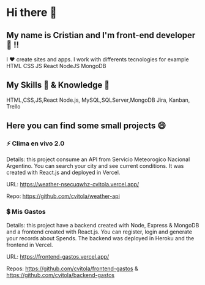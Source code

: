 # Hi there 👋
## My name is Cristian and I'm front-end developer :rocket: !!

I :hearts: create sites and apps.
I work with differents tecnologies for example HTML CSS JS React NodeJS MongoDB
## My Skills :hammer: & Knowledge :construction_worker:
HTML,CSS,JS,React
Node.js, MySQL,SQLServer,MongoDB
Jira, Kanban, Trello

## Here you can find some small projects 😄

### ⚡ Clima en vivo 2.0

Details: this project consume an API from Servicio Meteorogico Nacional Argentino. You can search your city and see current conditions. It was created with React.js and deployed in Vercel.

URL: https://weather-nsecuqwhz-cvitola.vercel.app/

Repo: https://github.com/cvitola/weather-api

### 💲 Mis Gastos

Details: this project have a backend created with Node, Express & MongoDB and a frontend created with React.js. You can register, login and generate your records about Spends. The backend was deployed in Heroku and the frontend in Vercel.

URL: https://frontend-gastos.vercel.app/

Repos: https://github.com/cvitola/frontend-gastos & https://github.com/cvitola/backend-gastos

<!--
**cvitola/cvitola** is a ✨ _special_ ✨ repository because its `README.md` (this file) appears on your GitHub profile.

Here are some ideas to get you started:

- 🔭 I’m currently working on ...
- 🌱 I’m currently learning ...
- 👯 I’m looking to collaborate on ...
- 🤔 I’m looking for help with ...
- 💬 Ask me about ...
- 📫 How to reach me: ...
- 😄 Pronouns: ...
- ⚡ Fun fact: ...
-->
